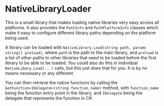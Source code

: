 # NativeLibraryLoader

This is a small library that makes loading native libraries very easy across all platforms. It also provides the `PathInfo` and `PathPlatformInfo` classes which make it easy to configure different library paths depending on the platform being used.

A library can be loaded with `NativeLibrary.Load(string path, params string[] preload)`, where `path` is the path to the main library, and `preload` is a list of other paths to other libraries that need to be loaded before the first library to be able to be loaded. You could also do this in individual `NativeLibary.Load(...)` calls, but this just does that for you. It is by no means necessary or any different.

You can then retrieve the native functions by calling the `GetFunction<IDelegate>(string function_name)` method, with `function_name` being the function entry point in the library, and `IDelegate` being the delegate that represents the function in C#.
